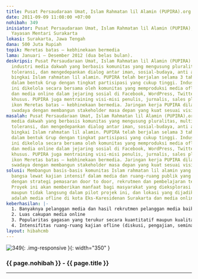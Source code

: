 ```yaml
---
title: Pusat Persaudaraan Umat, Islam Rahmatan lil Alamin (PUPIRA).org
date: 2011-09-09 11:08:00 +07:00
nohibah: 349
inisiator: Pusat Persaudaraan Umat, Islam Rahmatan lil Alamin (PUPIRA), Mentari Press,
  Yayasan Mentari Surakarta
lokasi: Surakarta, Jawa Tengah
dana: 500 Juta Rupiah
topik: Meretas batas – kebhinekaan bermedia
lama: Januari – Desember 2012 (dua belas bulan).
deskripsi: Pusat Persaudaraan Umat, Islam Rahmatan lil Alamin (PUPIRA).org adalah
  industri media dakwah yang berbasis komunitas yang mengusung pluralitas, multikulturalitas,
  toleransi, dan mengedepankan dialog antar iman, sosial-budaya, anti anarkisme dalam
  bingkai Islam rahmatan lil alamin. PUPIRA telah berjalan selama 3 tahun di Facebook
  dalam bentuk Grup dengan tingkat partisipasi yang cukup tinggi. Industri Media dakwah
  ini dikelola secara bersama oleh komunitas yang memproduksi media ofline bulanan,
  dan media online dalam jejaring sosial di Facebook, WordPress, Twitter, maupun Website
  khusus. PUPIRA juga mentraining visi-misi penulis, jurnalis, sales plus da’i dengan
  ikon Meretas batas – kebhinekaan bermedia. Jaringan kerja PUPIRA dilakukan secara
  swadaya dengan membangun stakeholder masa depan yang kuat sesuai visi-misi komunitas.
masalah: Pusat Persaudaraan Umat, Islam Rahmatan lil Alamin (PUPIRA).org adalah industri
  media dakwah yang berbasis komunitas yang mengusung pluralitas, multikulturalitas,
  toleransi, dan mengedepankan dialog antar iman, sosial-budaya, anti anarkisme dalam
  bingkai Islam rahmatan lil alamin. PUPIRA telah berjalan selama 3 tahun di Facebook
  dalam bentuk Grup dengan tingkat partisipasi yang cukup tinggi. Industri Media dakwah
  ini dikelola secara bersama oleh komunitas yang memproduksi media ofline bulanan,
  dan media online dalam jejaring sosial di Facebook, WordPress, Twitter, maupun Website
  khusus. PUPIRA juga mentraining visi-misi penulis, jurnalis, sales plus da’i dengan
  ikon Meretas batas – kebhinekaan bermedia. Jaringan kerja PUPIRA dilakukan secara
  swadaya dengan membangun stakeholder masa depan yang kuat sesuai visi-misi komunitas.
solusi: Membangun basis-basis komunitas Islam rahmatan lil alamin yang berkebhinekaan
  bangsa lewat kajian intensif dalam media dan ruang-ruang publik yang diorganisir
  dengan strategi pemasaran door to door, rekrutmen dan pembelajaran tersistematis.
  Proyek ini akan memberikan manfaat bagi masyarakat yang dieksplorasi secara langsung
  maupun tidak langsung dalam pilot projek ini, dan lokasi yang dijadikan uji coba
  adalah media ofline di kota Eks-Karesidenan Surakarta dan media online secara nasional.
keberhasilan: |-
  1. Banyaknya pelanggan media dan hasil rekrutmen pelanggan media baik secara ofline maupun online di jejaring sosial.
  2. Luas cakupan media online
  3. Popularitas gagasan yang terukur secara kuantitatif maupun kualitatif.
  4. Intensifitas ruang-ruang kajian ofline (diskusi, pengajian, seminar dll)
layout: hibahcmb
---
```


![349](/static/img/hibahcmb/349.png){: .img-responsive }{: width="350" }

### {{ page.nohibah }} - {{ page.title }}

---
